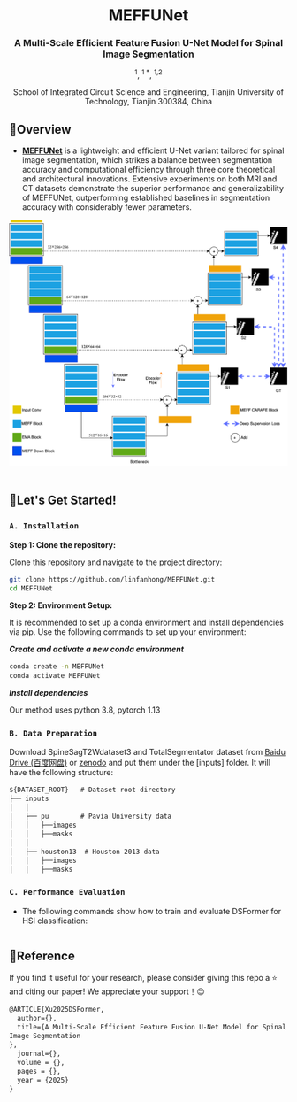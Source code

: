 <div align="center">
<h1 align="center">MEFFUNet</h1>

<h3>A Multi-Scale Efficient Feature Fusion U-Net Model for Spinal Image Segmentation
</h3>

[]()<sup>1</sup>, 
[]()<sup>1 *</sup>, 
[]()<sup>1,2 </sup>


School of Integrated Circuit Science and Engineering, Tianjin University of Technology, Tianjin 300384, China
</div>


## 📖Overview

* [**MEFFUNet**]() is a lightweight and efficient U-Net variant tailored for spinal image segmentation, which strikes a balance between segmentation accuracy and computational efficiency through three core theoretical and architectural innovations. Extensive experiments on both MRI and CT datasets demonstrate the superior performance and generalizability of MEFFUNet, outperforming established baselines in segmentation accuracy with considerably fewer parameters.



<div align="center">
  <img src="./Figures/MEFFUNet.svg"><br><br>
</div>

## 🚀Let's Get Started!
### `A. Installation`
**Step 1: Clone the repository:**

Clone this repository and navigate to the project directory:
```bash
git clone https://github.com/linfanhong/MEFFUNet.git
cd MEFFUNet
```

**Step 2: Environment Setup:**

It is recommended to set up a conda environment and install dependencies via pip. Use the following commands to set up your environment:

***Create and activate a new conda environment***

```bash
conda create -n MEFFUNet
conda activate MEFFUNet
```

***Install dependencies***

Our method uses python 3.8, pytorch 1.13

### `B. Data Preparation`

Download SpineSagT2Wdataset3 and TotalSegmentator dataset from [Baidu Drive (百度网盘)](https://pan.baidu.com/s/1_N9v9UWWArPbq3h0oqhZ5Q) or [zenodo](https://zenodo.org/records/10047292) and put them under the [inputs] folder. It will have the following structure: 
```
${DATASET_ROOT}   # Dataset root directory
├── inputs
│   │
│   ├── pu        # Pavia University data
│   │   ├──images
│   │   ├──masks
│   │
│   ├── houston13  # Houston 2013 data
│   │   ├──images
│   │   ├──masks 

```

### `C. Performance Evaluation`
- The following commands show how to train and evaluate DSFormer for HSI classification:
```bash

```

## 📜Reference

If you find it useful for your research, please consider giving this repo a ⭐ and citing our paper! We appreciate your support！😊
```
@ARTICLE{Xu2025DSFormer,
  author={},
  title={A Multi-Scale Efficient Feature Fusion U-Net Model for Spinal Image Segmentation
}, 
  journal={},
  volume = {},
  pages = {},
  year = {2025}
}
```
